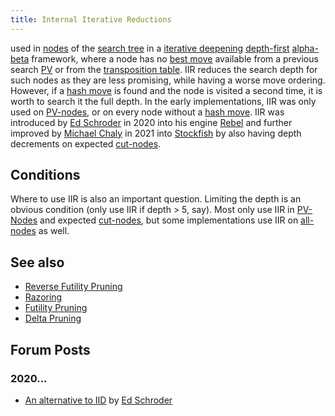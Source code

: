 ```yaml
---
title: Internal Iterative Reductions
---
```


used in [nodes](Node "Node") of the [search tree](Search_Tree "Search Tree") in a [iterative deepening](Iterative_Deepening "Iterative Deepening") [depth-first](Depth-First "Depth-First") [alpha-beta](Alpha-Beta "Alpha-Beta") framework, where a node has no [best move](Best_Move "Best Move") available from a previous search [PV](Principal_Variation "Principal Variation") or from the [transposition table](Transposition_Table "Transposition Table"). IIR reduces the search depth for such nodes as they are less promising, while having a worse move ordering. However, if a [hash move](Hash_Move "Hash Move") is found and the node is visited a second time, it is worth to search it the full depth. In the early implementations, IIR was only used on [PV-nodes](Node_Types#PV-Node "Node Types"), or on every node without a [hash move](Hash_Move "Hash Move"). IIR was introduced by [Ed Schroder](Ed_Schroder "Ed Schroder") in 2020 into his engine [Rebel](Rebel "Rebel") and further improved by [Michael Chaly](Michael_Chaly "Michael Chaly") in 2021 into [Stockfish](Stockfish "Stockfish") by also having depth decrements on expected [cut-nodes](Node_Types#cut-nodes "Node Types").

## Conditions


Where to use IIR is also an important question. Limiting the depth is an obvious condition (only use IIR if depth > 5, say). Most only use IIR in [PV-Nodes](Node_Types#PV-Node "Node Types") and expected [cut-nodes](Node_Types#cut-nodes "Node Types"), but some implementations use IIR on [all-nodes](Node_Types#all-nodes "Node Types") as well.

## See also


* [Reverse Futility Pruning](Reverse_Futility_Pruning "Reverse Futility Pruning")
* [Razoring](Razoring "Razoring")
* [Futility Pruning](Futility_Pruning "Futility Pruning")
* [Delta Pruning](Delta_Pruning "Delta Pruning")

## Forum Posts
### 2020...
* [An alternative to IID](https://www.talkchess.com/forum3/viewtopic.php?f=7&t=74769) by [Ed Schroder](Ed_Schroder "Ed Schroder")